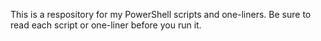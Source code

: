 This is a respository for my PowerShell scripts and one-liners.
Be sure to read each script or one-liner before you run it.
